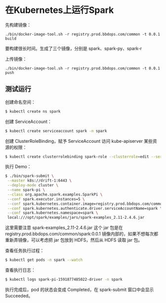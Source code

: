 # 在Kubernetes上运行Spark

先构建镜像：

```
./bin/docker-image-tool.sh -r registry.prod.bbdops.com/common -t 0.0.1 build
```

要构建很长时间。生成了三个镜像，分别是 spark、spark-py、spark-r

上传镜像：

```
./bin/docker-image-tool.sh -r registry.prod.bbdops.com/common -t 0.0.1 push
```



## 测试运行

创建命名空间：

```bash
$ kubectl create ns spark
```

创建 ServiceAccount：

```bash
$ kubectl create serviceaccount spark -n spark
```

创建 ClusterRoleBinding，赋予 ServiceAccount 访问 kube-apiserver 某些资源的权限：

```bash
$ kubectl create clusterrolebinding spark-role --clusterrole=edit --serviceaccount=spark:spark --namespace=spark
```

执行 Demo：

```bash
$ ./bin/spark-submit \
 --master k8s://drift-1:6443 \
 --deploy-mode cluster \
 --name spark-pi \
 --class org.apache.spark.examples.SparkPi \
 --conf spark.executor.instances=5 \
 --conf spark.kubernetes.container.image=registry.prod.bbdops.com/common/spark:0.0.1 \
 --conf spark.kubernetes.authenticate.driver.serviceAccountName=spark \
 --conf spark.kubernetes.namespace=spark \
 local:///opt/spark/examples/jars/spark-examples_2.11-2.4.6.jar
```

这里需要注意 spark-examples_2.11-2.4.6.jar 这个 jar 包是在 registry.prod.bbdops.com/common/spark:0.0.1 镜像内部的，如果不想每次都重新弄镜像，可以考虑把 jar 包放到 HDFS，然后从 HDFS 读取 jar 包。



查看任务执行过程：

```bash
$ kubectl get pods -n spark --watch
```

查看执行日志：

```bash
$ kubectl logs spark-pi-1591877485022-driver -n spark
```

执行完成后，pod 的状态会变成 Completed，在 spark-submit 窗口中会显示 Succeeded。 